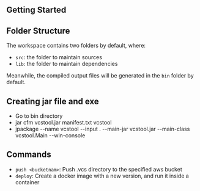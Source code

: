 ## Getting Started

## Folder Structure

The workspace contains two folders by default, where:

- `src`: the folder to maintain sources
- `lib`: the folder to maintain dependencies

Meanwhile, the compiled output files will be generated in the `bin` folder by default.

## Creating jar file and exe

- Go to bin directory
- jar cfm vcstool.jar manifest.txt vcstool
- jpackage --name vcstool --input . --main-jar vcstool.jar --main-class vcstool.Main --win-console

## Commands

- `push <bucketnam>`: Push .vcs directory to the specified aws bucket
- `deploy`: Create a docker image with a new version, and run it inside a container
